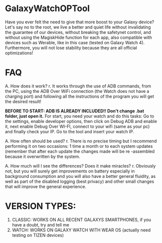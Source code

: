 # GalaxyWatchOPTool
Have you ever felt the need to give that more boost to your Galaxy device? Let's say no to the root, we live a better and quiet life without invalidating the guarantee of our devices, without breaking the safetynet control, and without using the MagiskHide function for each app, also compatible with devices such as Werable, like in this case (tested on Galaxy Watch 4). Furthermore, you will not lose stability because they are all official optimizations!

# FAQ
A. How does it work?
r. It works through the use of ADB commands, from the PC, using the ADB Over WiFi connection (the Watch does not have a charging port) and following all the instructions of the program you will get the desired result!

**BEFORE TO START: ADB IS ALREADY INCLUDED!! Don't change .bat folder, just open it.**
For start, you need your watch and do this tasks: 
Go to the settings, enable developer options, then click on Debug ADB and enable it, next enable Debug Over WI-FI, connect to your wifi (same as your pc) and finally check your IP. Go to the tool and insert your watch IP.

A. How often should be used?
r. There is no precise timing but I recommend performing it on two occasions: 1 time a month or to each system updates (remember that after each update the changes made will be re -assembled because it overwritten by the system.

A. How much will I see the differences? Does it make miracles?
r. Obviously not, but you will surely get improvements on battery especially in background consumption and you will also have a better general fluidity, as well as part of the disabled logging (best privacy) and other small changes that will improve the general experience.

# VERSION TYPES:
1. CLASSIC: WORKS ON ALL RECENT GALAXYS SMARTPHONES, if you have a doubt, try and tell me
2. WATCH: WORKS ON GALAXY WATCH WITH WEAR OS (actually need testing on TIZEN devices)
